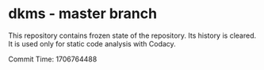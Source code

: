 # dkms - master branch

This repository contains frozen state of the repository.
Its history is cleared. It is used only for static code
analysis with Codacy.

Commit Time: 1706764488